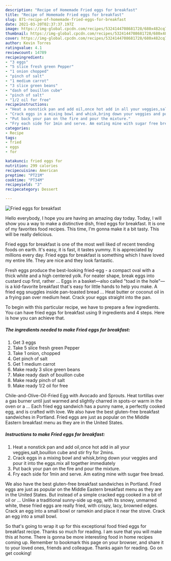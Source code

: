 ```yaml
---
description: "Recipe of Homemade Fried eggs for breakfast"
title: "Recipe of Homemade Fried eggs for breakfast"
slug: 871-recipe-of-homemade-fried-eggs-for-breakfast
date: 2021-03-20T02:37:37.197Z
image: https://img-global.cpcdn.com/recipes/5324144708681728/680x482cq70/fried-eggs-for-breakfast-recipe-main-photo.jpg
thumbnail: https://img-global.cpcdn.com/recipes/5324144708681728/680x482cq70/fried-eggs-for-breakfast-recipe-main-photo.jpg
cover: https://img-global.cpcdn.com/recipes/5324144708681728/680x482cq70/fried-eggs-for-breakfast-recipe-main-photo.jpg
author: Kevin Torres
ratingvalue: 4.1
reviewcount: 14789
recipeingredient:
- "3 eggs"
- "5 slice fresh green Pepper"
- "1 onion chopped"
- "pinch of salt"
- "1 medium carrot"
- "3 slice green beans"
- "dash of bouillon cube"
- "pinch of salt"
- "1/2 oil for free"
recipeinstructions:
- "Heat a nonstick pan and add oil,once hot add in all your veggies,salt,bouillon cube and stir fry for 2mins."
- "Crack eggs in a mixing bowl and whisk,bring down your veggies and pour it into the eggs.mix all together immediately"
- "Put back your pan on the fire and pour the mixture."
- "Fry each side for 1min and serve. Am eating mine with sugar free bread."
categories:
- Recipe
tags:
- fried
- eggs
- for

katakunci: fried eggs for 
nutrition: 299 calories
recipecuisine: American
preptime: "PT21M"
cooktime: "PT34M"
recipeyield: "3"
recipecategory: Dessert

---
```



![Fried eggs for breakfast](https://img-global.cpcdn.com/recipes/5324144708681728/680x482cq70/fried-eggs-for-breakfast-recipe-main-photo.jpg)

Hello everybody, I hope you are having an amazing day today. Today, I will show you a way to make a distinctive dish, fried eggs for breakfast. It is one of my favorites food recipes. This time, I'm gonna make it a bit tasty. This will be really delicious.

Fried eggs for breakfast is one of the most well liked of recent trending foods on earth. It's easy, it is fast, it tastes yummy. It is appreciated by millions every day. Fried eggs for breakfast is something which I have loved my entire life. They are nice and they look fantastic.

Fresh eggs produce the best-looking fried-egg - a compact oval with a thick white and a high centered yolk. For neater shape, break eggs into custard cup first, rather … Eggs in a basket—also called &#34;toad in the hole&#34;—is a kid-favorite breakfast that&#39;s easy for little hands to help you make. A fried egg snuggles inside pan-toasted bread … Heat butter or coconut oil in a frying pan over medium heat. Crack your eggs straight into the pan.


To begin with this particular recipe, we have to prepare a few ingredients. You can have fried eggs for breakfast using 9 ingredients and 4 steps. Here is how you can achieve that.

<!--inarticleads1-->

##### The ingredients needed to make Fried eggs for breakfast:

1. Get 3 eggs
1. Take 5 slice fresh green Pepper
1. Take 1 onion, chopped
1. Get pinch of salt
1. Get 1 medium carrot
1. Make ready 3 slice green beans
1. Make ready dash of bouillon cube
1. Make ready pinch of salt
1. Make ready 1/2 oil for free


Chile-and-Olive-Oil-Fried Egg with Avocado and Sprouts. Heat tortillas over a gas burner until just warmed and slightly charred in spots-or warm in the oven or a … Each fried egg sandwich has a punny name, a perfectly cooked egg, and is crafted with love. We also have the best gluten-free breakfast sandwiches in Portland. Fried eggs are just as popular on the Middle Eastern breakfast menu as they are in the United States. 

<!--inarticleads2-->

##### Instructions to make Fried eggs for breakfast:

1. Heat a nonstick pan and add oil,once hot add in all your veggies,salt,bouillon cube and stir fry for 2mins.
1. Crack eggs in a mixing bowl and whisk,bring down your veggies and pour it into the eggs.mix all together immediately
1. Put back your pan on the fire and pour the mixture.
1. Fry each side for 1min and serve. Am eating mine with sugar free bread.


We also have the best gluten-free breakfast sandwiches in Portland. Fried eggs are just as popular on the Middle Eastern breakfast menu as they are in the United States. But instead of a simple cracked egg cooked in a bit of oil or … Unlike a traditional sunny-side up egg, with its snowy, unmarred white, these fried eggs are really fried, with crispy, lacy, browned edges. Crack an egg into a small bowl or ramekin and place it near the stove. Crack an egg into a small bowl. 

So that's going to wrap it up for this exceptional food fried eggs for breakfast recipe. Thanks so much for reading. I am sure that you will make this at home. There is gonna be more interesting food in home recipes coming up. Remember to bookmark this page on your browser, and share it to your loved ones, friends and colleague. Thanks again for reading. Go on get cooking!

